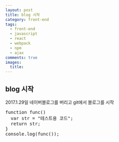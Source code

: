 ```yaml
---
layout: post
title: blog 시작
category: front-end
tags:
  - front-end
  - javascript
  - react
  - webpack
  - npm
  - ajax
comments: true
images:
  title:
---
```


## blog 시작    

2017.1.29일 네이버블로그를 버리고 git에서 블로그를 시작

<pre class="brush: js">
function func()
  var str = "테스트용 코드";
  return str;
}
console.log(func());
</pre>
